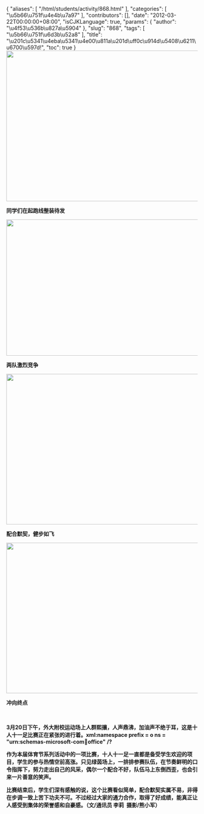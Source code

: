 {
    "aliases": [
        "/html/students/activity/868.html"
    ],
    "categories": [
        "\u5b66\u751f\u4e4b\u7a97"
    ],
    "contributors": [],
    "date": "2012-03-22T00:00:00+08:00",
    "isCJKLanguage": true,
    "params": {
        "author": "\u4f53\u536b\u827a\u5904"
    },
    "slug": "868",
    "tags": [
        "\u5b66\u751f\u6d3b\u52a8"
    ],
    "title": "\u201c\u5341\u4eba\u5341\u4e00\u811a\u201d\uff0c\u914d\u5408\u6211\u6700\u597d!",
    "toc": true
}
**<img
    src="https://cdn.tfls.online/mirror/full/539bfee487790277d05d21fc2849b21440d56d6a.jpg"
    style="display:block;margin-left:auto;margin-right:auto;"
    decoding="async"
    fetchpriority="auto"
    loading="lazy"
    height="397"
    width="600"
/>**

**同学们在起跑线整装待发**

**<img
    src="https://cdn.tfls.online/mirror/full/fd95c94271ecc06f387072832d9be3c946b27659.jpg"
    style="display:block;margin-left:auto;margin-right:auto;"
    decoding="async"
    fetchpriority="auto"
    loading="lazy"
    height="359"
    width="600"
/>**

**两队激烈竞争**

**<img
    src="https://cdn.tfls.online/mirror/full/163ff2737e2ec89b30430d66e20a86d3b7846401.jpg"
    style="display:block;margin-left:auto;margin-right:auto;"
    decoding="async"
    fetchpriority="auto"
    loading="lazy"
    height="397"
    width="600"
/>**

**配合默契，健步如飞**

**<img
    src="https://cdn.tfls.online/mirror/full/6cba8a9bd4460b42e039ba313707f1d878fd8911.jpg"
    style="display:block;margin-left:auto;margin-right:auto;"
    decoding="async"
    fetchpriority="auto"
    loading="lazy"
    height="397"
    width="600"
/>**

**冲向终点**

 

**3月20日下午，外大附校运动场上人群熙攘，人声鼎沸，加油声不绝于耳，这是十人十一足比赛正在紧张的进行着。xml:namespace prefix = o ns = "urn:schemas-microsoft-com:office:office" /?**

**作为本届体育节系列活动中的一项比赛，十人十一足一直都是备受学生欢迎的项目，学生的参与热情空前高涨。只见绿茵场上，一排排参赛队伍，在节奏鲜明的口令指挥下，努力走出自己的风采，偶尔一个配合不好，队伍马上东倒西歪，也会引来一片善意的笑声。**

**比赛结束后，学生们深有感触的说，这个比赛看似简单，配合默契实属不易，非得在步调一致上苦下功夫不可。不过经过大家的通力合作，取得了好成绩，能真正让人感受到集体的荣誉感和自豪感。（文/通讯员 李莉  摄影/熊小军）**

